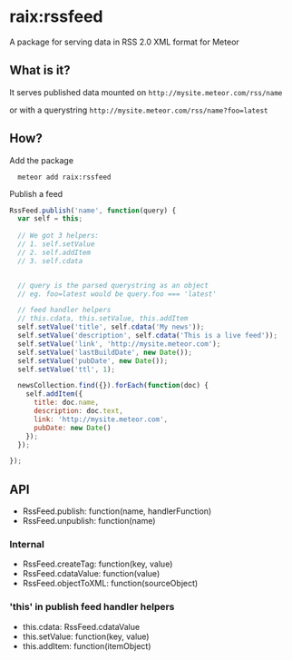 # raix:rssfeed

A package for serving data in RSS 2.0 XML format for Meteor

## What is it?

It serves published data mounted on `http://mysite.meteor.com/rss/name`

or with a querystring `http://mysite.meteor.com/rss/name?foo=latest`

## How?

Add the package
```
  meteor add raix:rssfeed
```

Publish a feed
```js
RssFeed.publish('name', function(query) {
  var self = this;
  
  // We got 3 helpers:
  // 1. self.setValue
  // 2. self.addItem
  // 3. self.cdata


  // query is the parsed querystring as an object
  // eg. foo=latest would be query.foo === 'latest'

  // feed handler helpers
  // this.cdata, this.setValue, this.addItem
  self.setValue('title', self.cdata('My news'));
  self.setValue('description', self.cdata('This is a live feed'));
  self.setValue('link', 'http://mysite.meteor.com');
  self.setValue('lastBuildDate', new Date());
  self.setValue('pubDate', new Date());
  self.setValue('ttl', 1);

  newsCollection.find({}).forEach(function(doc) {
    self.addItem({
      title: doc.name,
      description: doc.text,
      link: 'http://mysite.meteor.com',
      pubDate: new Date()
    });
  });

});
```

## API
* RssFeed.publish: function(name, handlerFunction)
* RssFeed.unpublish: function(name)

### Internal
* RssFeed.createTag: function(key, value)
* RssFeed.cdataValue: function(value)
* RssFeed.objectToXML: function(sourceObject)

### 'this' in publish feed handler helpers
* this.cdata: RssFeed.cdataValue
* this.setValue: function(key, value)
* this.addItem: function(itemObject)
